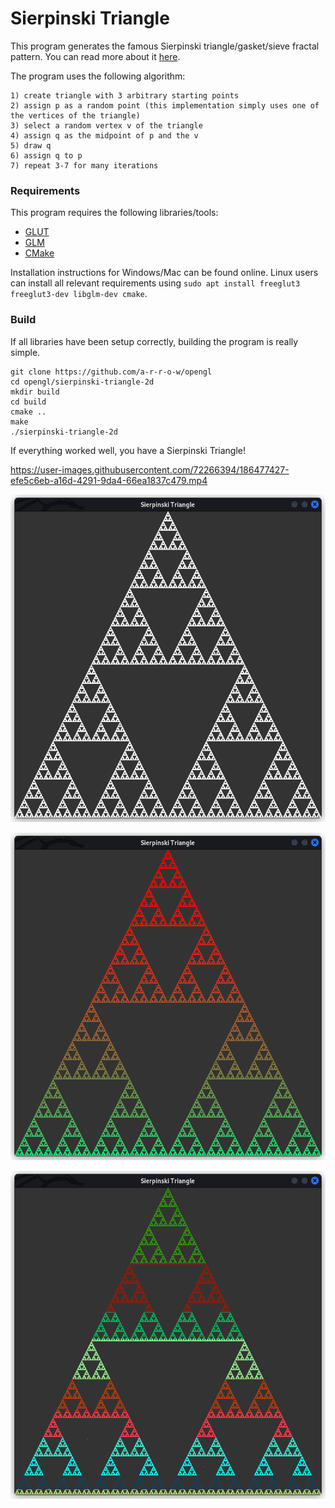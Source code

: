 # Sierpinski Triangle

This program generates the famous Sierpinski triangle/gasket/sieve fractal pattern. You can read more about it [here](https://en.wikipedia.org/wiki/Sierpi%C5%84ski_triangle).

The program uses the following algorithm:

```
1) create triangle with 3 arbitrary starting points
2) assign p as a random point (this implementation simply uses one of the vertices of the triangle)
3) select a random vertex v of the triangle
4) assign q as the midpoint of p and the v
5) draw q
6) assign q to p
7) repeat 3-7 for many iterations
```

### Requirements

This program requires the following libraries/tools:

- [GLUT](https://www.opengl.org/resources/libraries/glut/glut_downloads.php)
- [GLM](https://github.com/g-truc/glm)
- [CMake](https://cmake.org/)

Installation instructions for Windows/Mac can be found online. Linux users can install all relevant requirements using `sudo apt install freeglut3 freeglut3-dev libglm-dev cmake`.

### Build

If all libraries have been setup correctly, building the program is really simple.

```
git clone https://github.com/a-r-r-o-w/opengl
cd opengl/sierpinski-triangle-2d
mkdir build
cd build
cmake ..
make
./sierpinski-triangle-2d
```

If everything worked well, you have a Sierpinski Triangle!

https://user-images.githubusercontent.com/72266394/186477427-efe5c6eb-a16d-4291-9da4-66ea1837c479.mp4

![sierpinski-simple.png](./images/sierpinski-simple.png)

![sierpinski-gradual.png](./images/sierpinski-gradual.png)

![sierpinski-random.png](./images/sierpinski-random.png)
